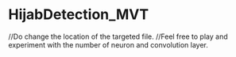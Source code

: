 # HijabDetection_MVT

//Do change the location of the targeted file.
//Feel free to play and experiment with the number of neuron and convolution layer.
